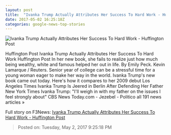 ```yaml
---
layout: post
title:  "Ivanka Trump Actually Attributes Her Success To Hard Work - Huffington Post"
date: 2017-05-02 16:25:18Z
categories: google-news-top-stories
---
```


![Ivanka Trump Actually Attributes Her Success To Hard Work - Huffington Post](http://img.huffingtonpost.com/asset/1910_1000/5908a0b31c00003a00e82d2e.jpeg?cache=2hj9fsepsm)

Huffington Post Ivanka Trump Actually Attributes Her Success To Hard Work Huffington Post In her new book, she fails to realize just how much being wealthy, white and famous helped her out in life. By Emily Peck. Kevin Lamarque / Reuters. Senior year of college can be a stressful time for a young woman eager to make her way in the world. Ivanka Trump's new book came out today. Here's how it compares to her 2009 debut Los Angeles Times Ivanka Trump Is Jeered in Berlin After Defending Her Father New York Times Ivanka Trump: "I'll weigh in with my father on the issues I feel strongly about" CBS News Today.com - Jezebel - Politico all 191 news articles »


Full story on F3News: [Ivanka Trump Actually Attributes Her Success To Hard Work - Huffington Post](http://www.f3nws.com/n/G2x4gH)

> Posted on: Tuesday, May 2, 2017 9:25:18 PM
